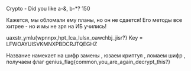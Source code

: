 Crypto - Did you like a-&, b-*?
150

Кажется, мы обломали ему планы, но он не сдается! Его методы все хитрее - но и мы не зря на ИБ учились!

uaxstr_ymlu{wpnnpx,hpt_lca_lulsx_oawchbj_jisr?} Key = LFWOAYUISVKMNXPBDCRJTQEGHZ

Название намекает на шифр  замены , юзаем криптул , ломаем шифр , получаем флаг genius_flag{common,you_are_again_decrypt_this?}
